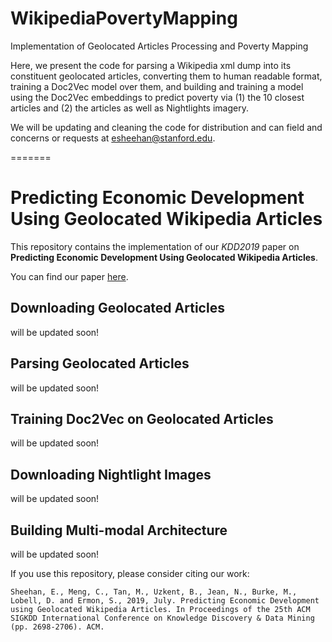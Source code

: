 # WikipediaPovertyMapping
Implementation of Geolocated Articles Processing and Poverty Mapping

Here, we present the code for parsing a Wikipedia xml dump into its constituent geolocated articles,
converting them to human readable format, training a Doc2Vec model over them, and building and training
a model using the Doc2Vec embeddings to predict poverty via (1) the 10 closest articles and (2) the articles
as well as Nightlights imagery.

We will be updating and cleaning the code for distribution and can field and concerns or requests at esheehan@stanford.edu.

=======
# Predicting Economic Development Using Geolocated Wikipedia Articles

This repository contains the implementation of our _KDD2019_ paper on __Predicting Economic Development Using Geolocated Wikipedia Articles__.

You can find our paper [here](http://delivery.acm.org/10.1145/3340000/3330784/p2698-sheehan.pdf?ip=171.64.70.130&id=3330784&acc=OPEN&key=AA86BE8B6928DDC7%2E0AF80552DEC4BA76%2E4D4702B0C3E38B35%2E6D218144511F3437&__acm__=1564771483_7a50df95ffb334f1023ed223dd8fd3b1).

## Downloading Geolocated Articles
will be updated soon!

## Parsing Geolocated Articles
will be updated soon!

## Training Doc2Vec on Geolocated Articles
will be updated soon!

## Downloading Nightlight Images
will be updated soon!

## Building Multi-modal Architecture
will be updated soon!

If you use this repository, please consider citing our work:

	Sheehan, E., Meng, C., Tan, M., Uzkent, B., Jean, N., Burke, M., Lobell, D. and Ermon, S., 2019, July. Predicting Economic Development using Geolocated Wikipedia Articles. In Proceedings of the 25th ACM SIGKDD International Conference on Knowledge Discovery & Data Mining (pp. 2698-2706). ACM.

